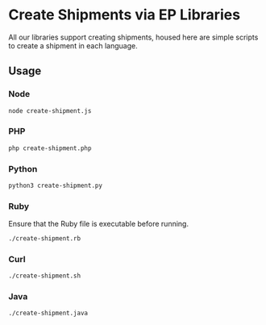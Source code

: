 # Create Shipments via EP Libraries

All our libraries support creating shipments, housed here are simple scripts to create a shipment in each language.

## Usage

### Node

```bash
node create-shipment.js
```

### PHP

```bash
php create-shipment.php
```

### Python

```bash
python3 create-shipment.py
```

### Ruby

Ensure that the Ruby file is executable before running.

```bash
./create-shipment.rb
```

### Curl

```bash
./create-shipment.sh
```

### Java

```bash
./create-shipment.java
```
